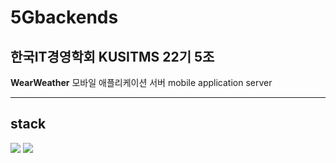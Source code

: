 # 5Gbackends
## 한국IT경영학회 KUSITMS 22기 5조
**WearWeather** 모바일 애플리케이션 서버 mobile application server

---

## stack
<img src="https://img.shields.io/badge/Django-092E20?style=for-the-badge&logo=Django&logoColor=white">
<img src="https://img.shields.io/badge/Amazon AWS-232F3E?style=for-the-badge&logo=Amazon.AWS&logoColor=white">

